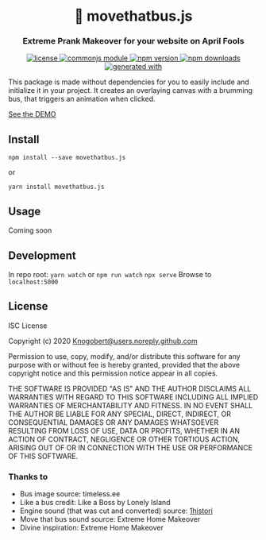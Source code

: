<h1 align="center" style="border-bottom: none;">🚌 movethatbus.js</h1>

<h3 align="center">Extreme Prank Makeover for your website on April Fools</h3>

<p align="center">
  <a href="./LICENSE">
    <img alt="license" src="https://img.shields.io/badge/license-ISC-blue.svg" />
  </a>
  <a href="https://requirejs.org/docs/commonjs.html">
    <img alt="commonjs module" src="https://img.shields.io/badge/module-CommonJS-blue" />
  </a>
  <a href="https://www.npmjs.com/package/movethatbus.js">
    <img alt="npm version" src="https://img.shields.io/npm/v/movethatbus.js.svg?style=flat" />
  </a>
  <a href="https://www.npmjs.com/package/movethatbus.js">
    <img alt="npm downloads" src="https://img.shields.io/npm/dt/movethatbus.js.svg?style=flat" />
  </a>
  <a href="https://github.com/epranka/create-package">
    <img alt="generated with"
      src="https://img.shields.io/badge/generated%20with-%40epranka%2Fcreate--package-blue" />
  </a>
</p>

This package is made without dependencies for you to easily include and initialize it in your project.
It creates an overlaying canvas with a brumming bus, that triggers an animation when clicked.

[See the DEMO](https://knogobert.github.io/movethatbus.js/demo.html)

## Install

```
npm install --save movethatbus.js
```

or

```
yarn install movethatbus.js
```

## Usage

Coming soon

## Development

In repo root:
`yarn watch` or `npm run watch`
`npx serve`
Browse to `localhost:5000`

## License

ISC License

Copyright (c) 2020 Knogobert@users.noreply.github.com

Permission to use, copy, modify, and/or distribute this software for any
purpose with or without fee is hereby granted, provided that the above
copyright notice and this permission notice appear in all copies.

THE SOFTWARE IS PROVIDED "AS IS" AND THE AUTHOR DISCLAIMS ALL WARRANTIES
WITH REGARD TO THIS SOFTWARE INCLUDING ALL IMPLIED WARRANTIES OF
MERCHANTABILITY AND FITNESS. IN NO EVENT SHALL THE AUTHOR BE LIABLE FOR
ANY SPECIAL, DIRECT, INDIRECT, OR CONSEQUENTIAL DAMAGES OR ANY DAMAGES
WHATSOEVER RESULTING FROM LOSS OF USE, DATA OR PROFITS, WHETHER IN AN
ACTION OF CONTRACT, NEGLIGENCE OR OTHER TORTIOUS ACTION, ARISING OUT OF
OR IN CONNECTION WITH THE USE OR PERFORMANCE OF THIS SOFTWARE.

### Thanks to

- Bus image source: timeless.ee
- Like a bus credit: Like a Boss by Lonely Island
- Engine sound (that was cut and converted) source: [1histori](https://freesound.org/people/1histori/sounds/345925/)
- Move that bus sound source: Extreme Home Makeover
- Divine inspiration: Extreme Home Makeover
